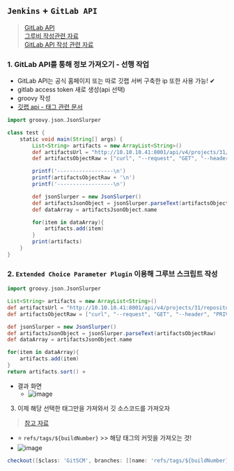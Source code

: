 ## `Jenkins` + `GitLab API` 
> [GitLab API](https://docs.gitlab.com/ee/api/) <br>
> [그루비 작성관련 자료](https://medium.com/@rijoalvi/jenkins-dynamic-parameters-using-extended-choice-parameter-plugin-and-groovy-1a6ffc41063f) <br>
> [GitLab API 작성 관련 자료](https://www.jacobbaek.com/860)
### 1. GitLab API를 통해 정보 가져오기 - 선행 작업
  - GitLab API는 공식 홈페이지 또는 따로 깃랩 서버 구축한 ip 또한 사용 가능! ✔
  - gitlab access token 새로 생성(api 선택)
  - groovy 작성
- [깃랩 api - 태그 관련 문서](https://docs.gitlab.com/ee/api/tags.html)
```groovy
import groovy.json.JsonSlurper

class test {
    static void main(String[] args) {
        List<String> artifacts = new ArrayList<String>()
        def artifactsUrl = "http://10.10.10.41:8001/api/v4/projects/31/repository/tags" ⭐ 여기서 31은 프로젝트 id >> gitlab api를 통해 프로젝트 정보를 파악하면 됨!!!
        def artifactsObjectRaw = ["curl", "--request", "GET", "--header", "PRIVATE-TOKEN: HugPzjfsCx1pD6Y_Myo8", "${artifactsUrl}"].execute().text

        printf('------------------\n')
        printf(artifactsObjectRaw + '\n')
        printf('------------------\n')

        def jsonSlurper = new JsonSlurper()
        def artifactsJsonObject = jsonSlurper.parseText(artifactsObjectRaw)
        def dataArray = artifactsJsonObject.name

        for(item in dataArray){
            artifacts.add(item)
        }
        print(artifacts)
    }
}
```

### 2. `Extended Choice Parameter Plugin` 이용해 그루브 스크립트 작성
```groovy
import groovy.json.JsonSlurper

List<String> artifacts = new ArrayList<String>()
def artifactsUrl = "http://10.10.10.41:8001/api/v4/projects/31/repository/tags"
def artifactsObjectRaw = ["curl", "--request", "GET", "--header", "PRIVATE-TOKEN: 1234", "${artifactsUrl}"].execute().text

def jsonSlurper = new JsonSlurper()
def artifactsJsonObject = jsonSlurper.parseText(artifactsObjectRaw)
def dataArray = artifactsJsonObject.name

for(item in dataArray){
    artifacts.add(item)
}
return artifacts.sort() ⭐
```
- 결과 화면
  - ![image](https://user-images.githubusercontent.com/61215550/174943433-6c22892b-5c37-4a72-9dbe-2df2351217fd.png)

3. 이제 해당 선택한 태그만을 가져와서 깃 소스코드를 가져오자
> [참고 자료](https://www.jenkins.io/doc/pipeline/steps/workflow-scm-step/#checkout-check-out-from-version-control)
- ⭐ `refs/tags/${buildNumber}` >> 해당 태그의 커밋을 가져오는 것!
- ![image](https://user-images.githubusercontent.com/61215550/174949737-ac944140-cc82-4b84-b0bc-5855193dd27c.png)

```groovy
checkout([$class: 'GitSCM', branches: [[name: 'refs/tags/${buildNumber}']], extensions: [], userRemoteConfigs: [[credentialsId: 'root', url: GIT_URL]]])
```
